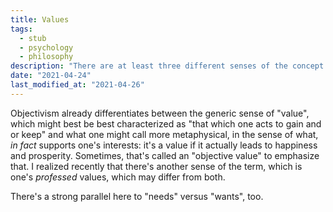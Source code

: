 ```yaml
---
title: Values
tags:
  - stub
  - psychology
  - philosophy
description: "There are at least three different senses of the concept of \"value\", which I'd like to disentangle."
date: "2021-04-24"
last_modified_at: "2021-04-26"
---
```


Objectivism already differentiates between the generic sense of "value", which might best be best characterized as "that which one acts to gain and or keep" and what one might call more metaphysical, in the sense of what, _in fact_ supports one's interests: it's a value if it actually leads to happiness and prosperity. Sometimes, that's called an "objective value" to emphasize that. I realized recently that there's another sense of the term, which is one's _professed_ values, which may differ from both.

There's a strong parallel here to "needs" versus "wants", too.
